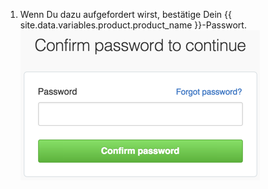 1. Wenn Du dazu aufgefordert wirst, bestätige Dein {{ site.data.variables.product.product_name }}-Passwort. ![Sudo-Modus-Dialog](/assets/images/help/settings/sudo_mode_popup.png)